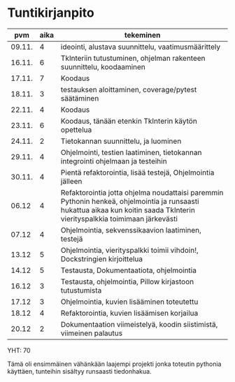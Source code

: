 # Tuntikirjanpito


 pvm | aika | tekeminen
 --- | ---- | ---------
 09.11. | 4 | ideointi, alustava suunnittelu, vaatimusmäärittely 
 16.11. | 6 | TkInteriin tutustuminen, ohjelman rakenteen suunnittelu, koodaaminen
 17.11. | 7 | Koodaus
 18.11. | 3 | testauksen aloittaminen, coverage/pytest säätäminen
 22.11. | 4 | Koodaus
 23.11. | 6 | Koodaus, tänään etenkin TkInterin käytön opettelua
 24.11. | 2 | Tietokannan suunnittelu, ja luominen
 29.11. | 4 | Ohjelmointi, testien laatiminen, tietokannan integrointi ohjelmaan ja testeihin
 30.11. | 4 | Pientä refaktorointia, lisää testejä, Ohjelmointia jälleen 
 06.12  | 4 | Refaktorointia jotta ohjelma noudattaisi paremmin Pythonin henkeä, ohjelmointia ja runsaasti hukattua aikaa kun koitin saada TkInterin vierityspalkkia toimimaan järkevästi
 07.12  | 4 | Ohjelmointia, sekvenssikaavion laatiminen, testejä
 13.12  | 5 | Ohjelmointia, vierityspalkki toimii vihdoin!, Dockstringien kirjoittelua 
 14.12  | 5 | Testausta, Dokumentaatiota, ohjelmointia
 16.12  | 3 | Testausta, ohjelmointia, Pillow kirjastoon tutustumista
 17.12  | 3 | Ohjelmointia, kuvien lisääminen toteutettu
 18.12  | 4 | Refaktorointia, kuvien lisäämisen korjailua
 20.12  | 2 | Dokumentaation viimeistelyä, koodin siistimistä, viimeinen palautus
YHT: 70

Tämä oli ensimmäinen vähänkään laajempi projekti jonka toteutin pythonia käyttäen, tunteihin sisältyy runsaasti tiedonhakua.
